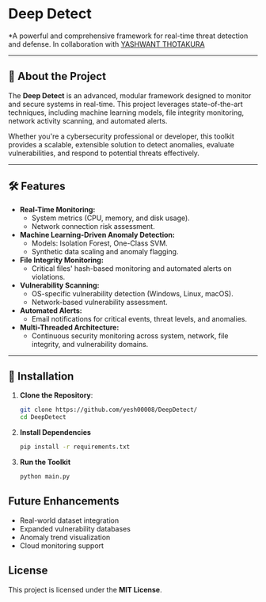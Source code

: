 # Deep Detect

*A powerful and comprehensive framework for real-time threat detection and defense. In collaboration with [YASHWANT THOTAKURA](https://github.com/yesh00008/) 

---

## 🚀 About the Project
The **Deep Detect** is an advanced, modular framework designed to monitor and secure systems in real-time. This project leverages state-of-the-art techniques, including machine learning models, file integrity monitoring, network activity scanning, and automated alerts.

Whether you're a cybersecurity professional or developer, this toolkit provides a scalable, extensible solution to detect anomalies, evaluate vulnerabilities, and respond to potential threats effectively.

---

## 🛠️ Features
- **Real-Time Monitoring:**
  - System metrics (CPU, memory, and disk usage).
  - Network connection risk assessment.
- **Machine Learning-Driven Anomaly Detection:**
  - Models: Isolation Forest, One-Class SVM.
  - Synthetic data scaling and anomaly flagging.
- **File Integrity Monitoring:**
  - Critical files' hash-based monitoring and automated alerts on violations.
- **Vulnerability Scanning:**
  - OS-specific vulnerability detection (Windows, Linux, macOS).
  - Network-based vulnerability assessment.
- **Automated Alerts:**
  - Email notifications for critical events, threat levels, and anomalies.
- **Multi-Threaded Architecture:**
  - Continuous security monitoring across system, network, file integrity, and vulnerability domains.

---

## 🔧 Installation
1. **Clone the Repository**:
   ```bash
   git clone https://github.com/yesh00008/DeepDetect/
   cd DeepDetect
   ```

2. **Install Dependencies**  
   ```sh
   pip install -r requirements.txt
   ```

3. **Run the Toolkit**  
   ```sh
   python main.py
   ```

## Future Enhancements
- Real-world dataset integration  
- Expanded vulnerability databases  
- Anomaly trend visualization  
- Cloud monitoring support  

## License
This project is licensed under the **MIT License**.


